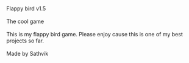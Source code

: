 <br>Flappy bird v1.5<br>
<br>The cool game<br>
<br>This is my flappy bird game. Please enjoy cause this is one of my best projects so far.<br>
<br>Made by Sathvik<br>
